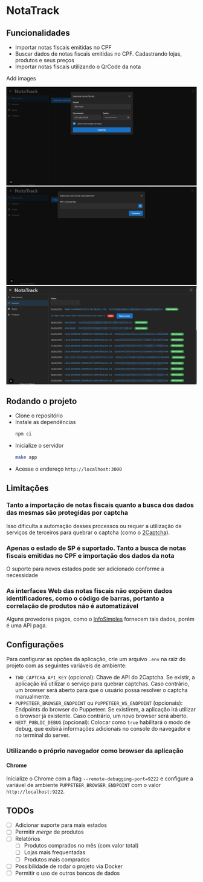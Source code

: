 # NotaTrack

## Funcionalidades
- Importar notas fiscais emitidas no CPF
- Buscar dados de notas fiscais emitidas no CPF. Cadastrando lojas, produtos e seus preços
- Importar notas fiscais utilizando o QrCode da nota

Add images

![](images/import.png)
![](images/manual_add.png)
![](images/notas.png)

## Rodando o projeto
- Clone o repositório
- Instale as dependências
  ```bash
  npm ci
  ```
- Inicialize o servidor
  ```bash
  make app
  ```
- Acesse o endereço `http://localhost:3000`

## Limitações
### Tanto a importação de notas fiscais quanto a busca dos dados das mesmas são protegidas por captcha
Isso dificulta a automação desses processos ou requer a utilização de serviços de terceiros para quebrar o captcha (como o [2Captcha](https://2captcha.com/)).

### Apenas o estado de SP é suportado. Tanto a busca de notas fiscais emitidas no CPF e importação dos dados da nota
O suporte para novos estados pode ser adicionado conforme a necessidade

### As interfaces Web das notas fiscais não expõem dados identificadores, como o código de barras, portanto a correlação de produtos não é automatizável
Alguns provedores pagos, como o [InfoSimples](https://infosimples.com/) fornecem tais dados, porém é uma API paga.

## Configurações
Para configurar as opções da aplicação, crie um arquivo `.env` na raiz do projeto com as seguintes variáveis de ambiente:
- `TWO_CAPTCHA_API_KEY` (opcional): Chave de API do 2Captcha. Se existir, a aplicação irá utilizar o serviço para quebrar captchas. Caso contrário, um browser será aberto para que o usuário possa resolver o captcha manualmente.
- `PUPPETEER_BROWSER_ENDPOINT` ou `PUPPETEER_WS_ENDPOINT` (opcionais): Endpoints do browser do Puppeteer. Se existirem, a aplicação irá utilizar o browser já existente. Caso contrário, um novo browser será aberto.
- `NEXT_PUBLIC_DEBUG` (opcional): Colocar como `true` habilitará o modo de debug, que exibirá informações adicionais no console do navegador e no terminal do server.

### Utilizando o próprio navegador como browser da aplicação

#### Chrome

Inicialize o Chrome com a flag `--remote-debugging-port=9222` e configure a variável de ambiente `PUPPETEER_BROWSER_ENDPOINT` com o valor `http://localhost:9222`.

## TODOs
- [ ] Adicionar suporte para mais estados
- [ ] Permitir _merge_ de produtos
- [ ] Relatórios
  - [ ] Produtos comprados no mês (com valor total)
  - [ ] Lojas mais frequentadas
  - [ ] Produtos mais comprados
- [ ] Possibilidade de rodar o projeto via Docker
- [ ] Permitir o uso de outros bancos de dados
